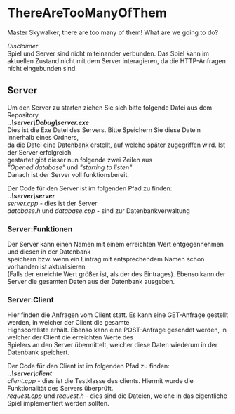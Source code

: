 # ThereAreTooManyOfThem
 Master Skywalker, there are too many of them! What are we going to do?

_Disclaimer_<br />
Spiel und Server sind nicht miteinander verbunden. Das Spiel kann im aktuellen Zustand nicht mit
dem Server interagieren, da die HTTP-Anfragen nicht eingebunden sind.

## Server
Um den Server zu starten ziehen Sie sich bitte folgende Datei aus dem Repository.<br />
*__..\server\Debug\server.exe__*<br />
Dies ist die Exe Datei des Servers. Bitte Speichern Sie diese Datein innerhalb eines Ordners,<br />
da die Datei eine Datenbank erstellt, auf welche später zugegriffen wird. Ist der Server erfolgreich <br />
gestartet gibt dieser nun folgende zwei Zeilen aus<br />
_"Opened database"_ und _"starting to listen"_<br />
Danach ist der Server voll funktionsbereit.<br />

Der Code für den Server ist im folgenden Pfad zu finden:<br />
*__..\server\server__*<br />
*server.cpp* - dies ist der Server<br />
*database.h* und *database.cpp* - sind zur Datenbankverwaltung<br />


### Server:Funktionen
Der Server kann einen Namen mit einem erreichten Wert entgegennehmen und diesen in der Datenbank<br />
speichern bzw. wenn ein Eintrag mit entsprechendem Namen schon vorhanden ist aktualisieren <br />
(Falls der erreichte Wert größer ist, als der des Eintrages). Ebenso kann der Server die gesamten Daten aus der Datenbank ausgeben.<br />


### Server:Client
Hier finden die Anfragen vom Client statt. Es kann eine GET-Anfrage gestellt werden, in welcher der Client die gesamte<br />
Highscoreliste erhält. Ebenso kann eine POST-Anfrage gesendet werden, in welcher der Client die erreichten Werte des<br />
Spielers an den Server übermittelt, welcher diese Daten wiederum in der Datenbank speichert.<br />

Der Code für den Client ist im folgenden Pfad zu finden:<br />
*__..\server\client__*<br />
*client.cpp* - dies ist die Testklasse des clients. Hiermit wurde die Funktionalität des Servers überprüft.<br />
*request.cpp* und *request.h* - dies sind die Dateien, welche in das eigentliche Spiel implementiert werden sollten.<br />


